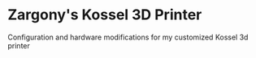 # Zargony's Kossel 3D Printer

Configuration and hardware modifications for my customized Kossel 3d printer
